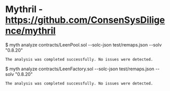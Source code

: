 # Mythril - https://github.com/ConsenSysDiligence/mythril

$ myth analyze contracts/LeenPool.sol --solc-json test/remaps.json --solv "0.8.20"

    The analysis was completed successfully. No issues were detected.

$ myth analyze contracts/LeenFactory.sol --solc-json test/remaps.json --solv "0.8.20" 

    The analysis was completed successfully. No issues were detected.
